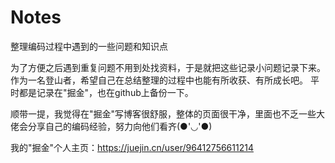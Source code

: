 # Notes
整理编码过程中遇到的一些问题和知识点

为了方便之后遇到重复问题不用到处找资料，于是就把这些记录小问题记录下来。作为一名登山者，希望自己在总结整理的过程中也能有所收获、有所成长吧。
平时都是记录在"掘金"，也在github上备份一下。

顺带一提，我觉得在"掘金"写博客很舒服，整体的页面很干净，里面也不乏一些大佬会分享自己的编码经验，努力向他们看齐(●'◡'●)

我的"掘金"个人主页：https://juejin.cn/user/96412756611214
